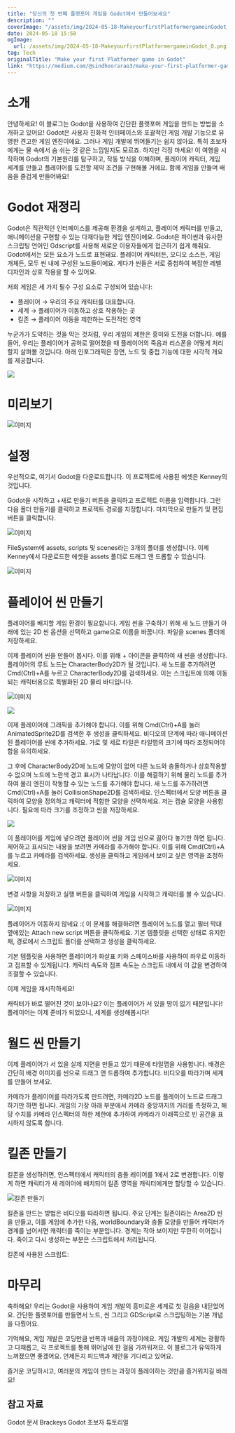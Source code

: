 ```yaml
---
title: "당신의 첫 번째 플랫포머 게임을 Godot에서 만들어보세요"
description: ""
coverImage: "/assets/img/2024-05-18-MakeyourfirstPlatformergameinGodot_0.png"
date: 2024-05-18 15:58
ogImage:
  url: /assets/img/2024-05-18-MakeyourfirstPlatformergameinGodot_0.png
tag: Tech
originalTitle: "Make your first Platformer game in Godot"
link: "https://medium.com/@sindhoorarao3/make-your-first-platformer-game-in-godot-1b6da26f3148"
---
```


# 소개

안녕하세요! 이 블로그는 Godot을 사용하여 간단한 플랫포머 게임을 만드는 방법을 소개하고 있어요! Godot은 사용자 친화적 인터페이스와 포괄적인 게임 개발 기능으로 유명한 견고한 게임 엔진이에요. 그러나 게임 개발에 뛰어들기는 쉽지 않아요. 특히 초보자에게는 물 속에서 숨 쉬는 것 같은 느낌일지도 모르죠. 하지만 걱정 마세요! 이 여행을 시작하며 Godot의 기본원리를 탐구하고, 작동 방식을 이해하며, 플레이어 캐릭터, 게임 세계를 만들고 플레이어를 도전할 제약 조건을 구현해볼 거에요. 함께 게임을 만들며 배움을 즐겁게 만들어봐요!

# Godot 재정리

Godot은 직관적인 인터페이스를 제공해 환경을 설계하고, 플레이어 캐릭터를 만들고, 애니메이션을 구현할 수 있는 다재다능한 게임 엔진이에요. Godot은 파이썬과 유사한 스크립팅 언어인 Gdscript를 사용해 새로운 이용자들에게 접근하기 쉽게 해줘요. Godot에서는 모든 요소가 노드로 표현돼요. 플레이어 캐릭터든, 오디오 소스든, 게임 개체든, 모두 씬 내에 구성된 노드들이에요. 게다가 씬들은 서로 중첩하여 복잡한 레벨 디자인과 상호 작용을 할 수 있어요.

<div class="content-ad"></div>

저희 게임은 세 가지 필수 구성 요소로 구성되어 있습니다:

- 플레이어 → 우리의 주요 캐릭터를 대표합니다.
- 세계 → 플레이어가 이동하고 상호 작용하는 곳
- 킬존 → 플레이어 이동을 제한하는 도전적인 영역

누군가가 도약하는 것을 막는 것처럼, 우리 게임의 제한은 흥미와 도전을 더합니다. 예를 들어, 우리는 플레이어가 공허로 떨어졌을 때 플레이어의 죽음과 리스폰을 어떻게 처리할지 살펴볼 것입니다. 아래 인포그래픽은 장면, 노드 및 중첩 기능에 대한 시각적 개요를 제공합니다.

<img src="/assets/img/2024-05-18-MakeyourfirstPlatformergameinGodot_0.png" />

<div class="content-ad"></div>

# 미리보기

![이미지](https://miro.medium.com/v2/resize:fit:1400/1*CwIotC0mkJa6RKpamFXY2w.gif)

# 설정

우선적으로, 여기서 Godot을 다운로드합니다. 이 프로젝트에 사용된 에셋은 Kenney의 것입니다.

<div class="content-ad"></div>

Godot을 시작하고 +새로 만들기 버튼을 클릭하고 프로젝트 이름을 입력합니다. 그런 다음 폴더 만들기를 클릭하고 프로젝트 경로를 지정합니다. 마지막으로 만들기 및 편집 버튼을 클릭합니다.

![이미지](/assets/img/2024-05-18-MakeyourfirstPlatformergameinGodot_1.png)

FileSystem에 assets, scripts 및 scenes라는 3개의 폴더를 생성합니다. 이제 Kenney에서 다운로드한 에셋을 assets 폴더로 드래그 앤 드롭할 수 있습니다.

![이미지](/assets/img/2024-05-18-MakeyourfirstPlatformergameinGodot_2.png)

<div class="content-ad"></div>

# 플레이어 씬 만들기

플레이어를 배치할 게임 환경이 필요합니다. 게임 씬을 구축하기 위해 새 노드 만들기 아래에 있는 2D 씬 옵션을 선택하고 game으로 이름을 바꿉니다. 파일을 scenes 폴더에 저장하세요.

이제 플레이어 씬을 만들어 봅시다. 이를 위해 + 아이콘을 클릭하여 새 씬을 생성합니다. 플레이어의 루트 노드는 CharacterBody2D가 될 것입니다. 새 노드를 추가하려면 Cmd(Ctrl)+A를 누르고 CharacterBody2D를 검색하세요. 이는 스크립트에 의해 이동되는 캐릭터용으로 특별화된 2D 물리 바디입니다.

![이미지](/assets/img/2024-05-18-MakeyourfirstPlatformergameinGodot_3.png)

<div class="content-ad"></div>

<img src="/assets/img/2024-05-18-MakeyourfirstPlatformergameinGodot_4.png" />

이제 플레이어에 그래픽을 추가해야 합니다. 이를 위해 Cmd(Ctrl)+A를 눌러 AnimatedSprite2D를 검색한 후 생성을 클릭하세요. 비디오의 단계에 따라 애니메이션된 플레이어를 씬에 추가하세요. 가로 및 세로 타일은 타일맵의 크기에 따라 조정되어야 함을 유의하세요.

그 후에 CharacterBody2D에 노드에 모양이 없어 다른 노드와 충돌하거나 상호작용할 수 없으며 노드에 노란색 경고 표시가 나타납니다. 이를 해결하기 위해 물리 노드를 추가하여 물리 엔진이 작동할 수 있는 노드를 추가해야 합니다. 새 노드를 추가하려면 Cmd(Ctrl)+A를 눌러 CollisionShape2D를 검색하세요. 인스펙터에서 모양 버튼을 클릭하여 모양을 정의하고 캐릭터에 적합한 모양을 선택하세요. 저는 캡슐 모양을 사용합니다. 필요에 따라 크기를 조정하고 씬을 저장하세요.

<img src="/assets/img/2024-05-18-MakeyourfirstPlatformergameinGodot_5.png" />

<div class="content-ad"></div>

이 플레이어를 게임에 넣으려면 플레이어 씬을 게임 씬으로 끌어다 놓기만 하면 됩니다. 제어하고 표시되는 내용을 보려면 카메라를 추가해야 합니다. 이를 위해 Cmd(Ctrl)+A를 누르고 카메라를 검색하세요. 생성을 클릭하고 게임에서 보이고 싶은 영역을 조정하세요.

![이미지](/assets/img/2024-05-18-MakeyourfirstPlatformergameinGodot_6.png)

변경 사항을 저장하고 실행 버튼을 클릭하여 게임을 시작하고 캐릭터를 볼 수 있습니다.

![이미지](/assets/img/2024-05-18-MakeyourfirstPlatformergameinGodot_7.png)

<div class="content-ad"></div>

플레이어가 이동하지 않네요 :(
이 문제를 해결하려면 플레이어 노드를 열고 필터 막대 옆에있는 Attach new script 버튼을 클릭하세요. 기본 템플릿을 선택한 상태로 유지한 채, 경로에서 스크립트 폴더를 선택하고 생성을 클릭하세요.

기본 템플릿을 사용하면 플레이어가 화살표 키와 스페이스바를 사용하여 좌우로 이동하고 점프할 수 있게됩니다. 캐릭터 속도와 점프 속도는 스크립트 내에서 이 값을 변경하여 조절할 수 있습니다.

이제 게임을 재시작하세요!

캐릭터가 바로 떨어진 것이 보이나요? 이는 플레이어가 서 있을 땅이 없기 때문입니다! 플레이어는 이제 준비가 되었으니, 세계를 생성해봅시다!

<div class="content-ad"></div>

# 월드 씬 만들기

이제 플레이어가 서 있을 실제 지면을 만들고 있기 때문에 타일맵을 사용합니다. 배경은 간단히 배경 이미지를 씬으로 드래그 앤 드롭하여 추가합니다. 비디오를 따라가며 세계를 만들어 보세요.

카메라가 플레이어를 따라가도록 만드려면, 카메라2D 노드를 플레이어 노드로 드래그하기만 하면 됩니다. 게임의 가장 아래 부분에서 카메라 중앙까지의 거리를 측정하고, 해당 수치를 카메라 인스펙터의 하한 제한에 추가하여 카메라가 아래쪽으로 빈 공간을 표시하지 않도록 합니다.

# 킬존 만들기

<div class="content-ad"></div>

킬존을 생성하려면, 인스펙터에서 캐릭터의 충돌 레이어를 1에서 2로 변경합니다. 이렇게 하면 캐릭터가 새 레이어에 배치되어 킬존 영역을 캐릭터에게만 할당할 수 있습니다.

![킬존 만들기](/assets/img/2024-05-18-MakeyourfirstPlatformergameinGodot_8.png)

킬존을 만드는 방법은 비디오를 따라하면 됩니다. 주요 단계는 킬존이라는 Area2D 씬을 만들고, 이를 게임에 추가한 다음, worldBoundary와 충돌 모양을 만들어 캐릭터가 경계를 넘어서면 캐릭터를 죽이는 부분입니다. 경계는 작아 보이지만 무한히 이어집니다. 죽이고 다시 생성하는 부분은 스크립트에서 처리됩니다.

킬존에 사용된 스크립트:

<div class="content-ad"></div>

# 마무리

축하해요! 우리는 Godot을 사용하여 게임 개발의 흥미로운 세계로 첫 걸음을 내딛었어요. 간단한 플랫포머를 만들면서 노드, 씬 그리고 GDScript로 스크립팅하는 기본 개념을 다뤘어요.

기억해요, 게임 개발은 코딩만큼 반복과 배움의 과정이에요. 게임 개발의 세계는 광활하고 다채롭고, 각 프로젝트를 통해 뛰어남에 한 걸음 가까워져요. 이 블로그가 유익하게 느껴졌으면 좋겠어요. 언제든지 피드백과 제안을 기다리고 있어요.

즐거운 코딩하시고, 여러분의 게임이 만드는 과정이 플레이하는 것만큼 즐거워지길 바래요!

<div class="content-ad"></div>

## 참고 자료

Godot 문서
Brackeys Godot 초보자 튜토리얼
